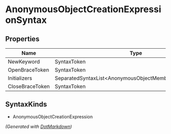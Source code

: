 # AnonymousObjectCreationExpressionSyntax

## Properties

| Name            | Type                                                        |
| --------------- | ----------------------------------------------------------- |
| NewKeyword      | SyntaxToken                                                 |
| OpenBraceToken  | SyntaxToken                                                 |
| Initializers    | SeparatedSyntaxList\<AnonymousObjectMemberDeclaratorSyntax> |
| CloseBraceToken | SyntaxToken                                                 |

## SyntaxKinds

* AnonymousObjectCreationExpression

*\(Generated with [DotMarkdown](http://github.com/JosefPihrt/DotMarkdown)\)*